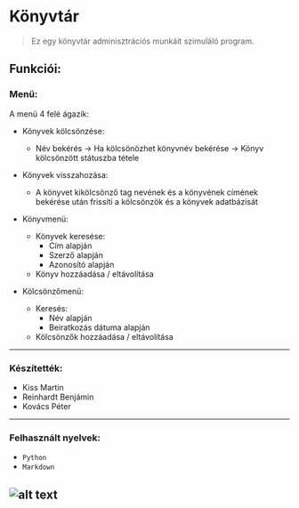 # Könyvtár
> Ez egy könyvtár adminisztrációs munkáit szimuláló program.
## Funkciói:
### Menü:
A menü 4 felé ágazik:

- Könyvek kölcsönzése:
  - Név bekérés -> Ha kölcsönözhet könyvnév bekérése -> Könyv kölcsönzött státuszba tétele 

- Könyvek visszahozása:
  - A könyvet kikölcsönző tag nevének és a könyvének címének bekérése után frissíti a kölcsönzök és a könyvek adatbázisát 

- Könyvmenü:
  - Könyvek keresése:
    - Cím alapján
    - Szerző alapján
    - Azonosító alapján
  - Könyv hozzáadása / eltávolítása

- Kölcsönzőmenü:
  - Keresés:
    - Név alapján
    - Beiratkozás dátuma alapján
  - Kölcsönzők hozzáadása / eltávolítása
    
---
### Készítették: 
- Kiss Martin 
- Reinhardt Benjámin
- Kovács Péter
---
### Felhasznált nyelvek:
- `Python`
- `Markdown`

![alt text](https://user-images.githubusercontent.com/90604013/200786318-72b6dd83-de83-49c1-a9c4-83e2760f85f9.png)
---
